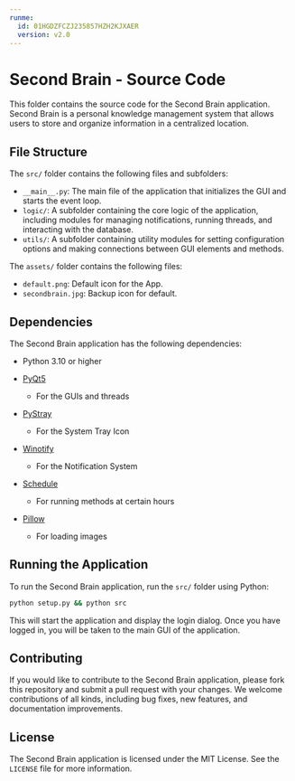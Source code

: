```yaml
---
runme:
  id: 01HGDZFCZJ235857HZH2KJXAER
  version: v2.0
---
```


# Second Brain - Source Code

This folder contains the source code for the Second Brain application. Second Brain is a personal knowledge management system that allows users to store and organize information in a centralized location.

## File Structure

The `src/` folder contains the following files and subfolders:

- `__main__.py`: The main file of the application that initializes the GUI and starts the event loop.
- `logic/`: A subfolder containing the core logic of the application, including modules for managing notifications, running threads, and interacting with the database.
- `utils/`: A subfolder containing utility modules for setting configuration options and making connections between GUI elements and methods.

The `assets/` folder contains the following files:

- `default.png`: Default icon for the App.
- `secondbrain.jpg`: Backup icon for default.

## Dependencies

The Second Brain application has the following dependencies:

- Python 3.10 or higher
- [PyQt5](https://pypi.org/project/PyQt5/)

   - For the GUIs and threads

- [PyStray](https://pypi.org/project/pystray/)

   - For the System Tray Icon

- [Winotify](https://pypi.org/project/winotify/)

   - For the Notification System

- [Schedule](https://pypi.org/project/schedule/)

   - For running methods at certain hours

- [Pillow](https://pypi.org/project/Pillow/)

   - For loading images

## Running the Application

To run the Second Brain application, run the `src/` folder using Python:

```bash {"id":"01HGDZFCZFKVSZ2NK7XKSK9Z9S","name":"run_sbrai"}
python setup.py && python src

```

This will start the application and display the login dialog. Once you have logged in, you will be taken to the main GUI of the application.

## Contributing

If you would like to contribute to the Second Brain application, please fork this repository and submit a pull request with your changes. We welcome contributions of all kinds, including bug fixes, new features, and documentation improvements.

## License

The Second Brain application is licensed under the MIT License. See the `LICENSE` file for more information.
